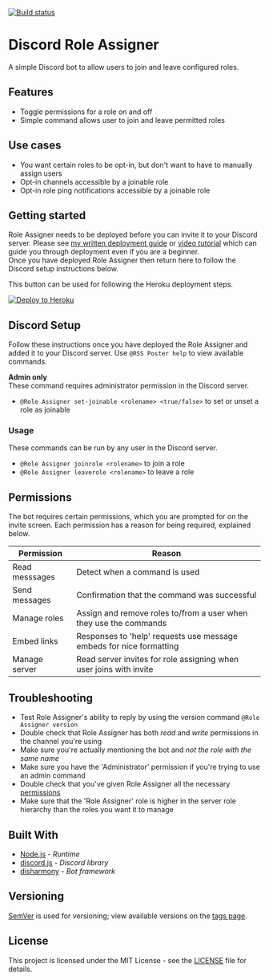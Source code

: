 [![Build status](https://badge.buildkite.com/8ce0723b03f875a2dd9ba526d3b6fbc8601d1be1f56a02e94e.svg)](https://buildkite.com/benji7425/rss-fetcher)

# Discord Role Assigner
A simple Discord bot to allow users to join and leave configured roles.

## Features
- Toggle permissions for a role on and off
- Simple command allows user to join and leave permitted roles

## Use cases
- You want certain roles to be opt-in, but don't want to have to manually assign users  
- Opt-in channels accessible by a joinable role
- Opt-in role ping notifications accessible by a joinable role

## Getting started
Role Assigner needs to be deployed before you can invite it to your Discord server. Please see [my written deployment guide](https://benji7425.io/discord-deployment) or [video tutorial](https://www.youtube.com/watch?v=DjQayKgcjGM) which can guide you through deployment even if you are a beginner.  
Once you have deployed Role Assigner then return here to follow the Discord setup instructions below.  

This button can be used for following the Heroku deployment steps.

[![Deploy to Heroku](https://www.herokucdn.com/deploy/button.svg)](https://heroku.com/deploy?template=https://github.com/benji7425/discord-role-assigner)

## Discord Setup
Follow these instructions once you have deployed the Role Assigner and added it to your Discord server.
Use `@RSS Poster help` to view available commands.

**Admin only**  
These command requires administrator permission in the Discord server.
- `@Role Assigner set-joinable <rolename> <true/false>` to set or unset a role as joinable

### Usage
These commands can be run by any user in the Discord server.
- `@Role Assigner joinrole <rolename>` to join a role
- `@Role Assigner leaverole <rolename>` to leave a role

## Permissions
The bot requires certain permissions, which you are prompted for on the invite screen.
Each permission has a reason for being required, explained below.

| Permission     | Reason                                                              |
|----------------|---------------------------------------------------------------------|
| Read messsages | Detect when a command is used                                       |
| Send messages  | Confirmation that the command was successful                        |
| Manage roles   | Assign and remove roles to/from a user when they use the commands   |
| Embed links    | Responses to 'help' requests use message embeds for nice formatting |
| Manage server  | Read server invites for role assigning when user joins with invite  |

## Troubleshooting

- Test Role Assigner's ability to reply by using the version command `@Role Assigner version`
- Double check that Role Assigner has both *read* and *write* permissions in the channel you're using
- Make sure you're actually mentioning the bot and *not the role with the same name*
- Make sure you have the 'Administrator' permission if you're trying to use an admin command
- Double check that you've given Role Assigner all the necessary [permissions](#permissions)
- Make sure that the 'Role Assigner' role is higher in the server role hierarchy than the roles you want it to manage

## Built With
- [Node.js](https://nodejs.org/en/) - *Runtime*
- [discord.js](https://github.com/discordjs/discord.js) - *Discord library*
- [disharmony](https://github.com/benji7425/disharmony) - *Bot framework*

## Versioning
[SemVer](http://semver.org/) is used for versioning; view available versions on the [tags page](https://github.com/your/project/tags).

## License
This project is licensed under the MIT License - see the [LICENSE](./LICENSE) file for details.